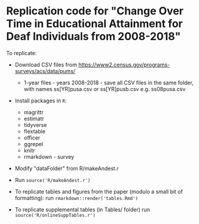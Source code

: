 # Replication code for "Change Over Time in Educational Attainment for Deaf Individuals from 2008-2018"

To replicate:

- Download CSV files from https://www2.census.gov/programs-surveys/acs/data/pums/
  - 1-year files
		- years 2008-2018
		- save all CSV files in the same folder, with names ss[YR]pusa.csv or ss[YR]pusb.csv e.g. ss08pusa.csv

- Install packages in `R`:
  - magrittr
  - estimatr
  - tidyverse
  - flextable
  - officer
  - ggrepel
  - knitr
  - rmarkdown
		- survey

- Modify "dataFolder" from R/makeAndest.r
- Run `source('R/makeAndest.r')`
- To replicate tables and figures from the paper (modulo a small bit of formatting): run `rmarkdown::render('tables.Rmd')`
- To replicate supplemental tables (in Tables/ folder) run `source('R/onlineSuppTables.r')`

